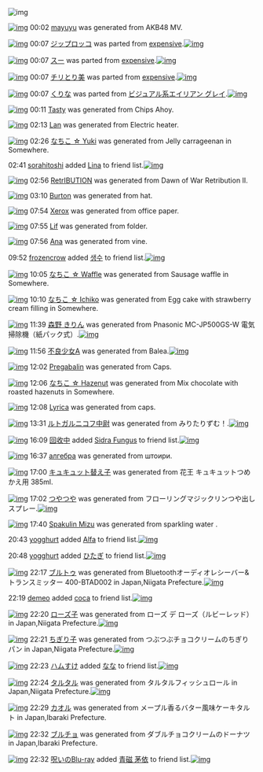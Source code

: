 ![img](http://gdrive-cdn.herokuapp.com/537b65a5bc09f0000721dda7/512px-barcode.png)

[![img](http://www.deviantsart.com/1dif51r.png)](http://www.barcodekanojo.com/kanojo/3192624/mayuyu) 00:02 [mayuyu](http://www.barcodekanojo.com/kanojo/3192624/mayuyu) was generated from AKB48 MV.

[![img](http://www.deviantsart.com/28p3t82.png)](http://www.barcodekanojo.com/kanojo/39170/%E3%82%B8%E3%83%83%E3%83%97%E3%83%AD%E3%83%83%E3%82%B3) 00:07 [ジップロッコ](http://www.barcodekanojo.com/kanojo/39170/%E3%82%B8%E3%83%83%E3%83%97%E3%83%AD%E3%83%83%E3%82%B3) was parted from [expensive](http://www.barcodekanojo.com/kanojo/39170/%E3%82%B8%E3%83%83%E3%83%97%E3%83%AD%E3%83%83%E3%82%B3).[![img](http://www.deviantsart.com/1s6rgc5.jpeg)](http://www.barcodekanojo.com/user/251588/expensive)

[![img](http://www.deviantsart.com/1gcopfh.png)](http://www.barcodekanojo.com/kanojo/346391/%E3%82%B9%E3%83%BC) 00:07 [スー](http://www.barcodekanojo.com/kanojo/346391/%E3%82%B9%E3%83%BC) was parted from [expensive](http://www.barcodekanojo.com/kanojo/346391/%E3%82%B9%E3%83%BC).[![img](http://www.deviantsart.com/1s6rgc5.jpeg)](http://www.barcodekanojo.com/user/251588/expensive)

[![img](http://www.deviantsart.com/1bpebb8.png)](http://www.barcodekanojo.com/kanojo/573653/%E3%83%81%E3%83%AA%E3%81%A8%E3%82%8A%E7%BE%8E) 00:07 [チリとり美](http://www.barcodekanojo.com/kanojo/573653/%E3%83%81%E3%83%AA%E3%81%A8%E3%82%8A%E7%BE%8E) was parted from [expensive](http://www.barcodekanojo.com/kanojo/573653/%E3%83%81%E3%83%AA%E3%81%A8%E3%82%8A%E7%BE%8E).[![img](http://www.deviantsart.com/1s6rgc5.jpeg)](http://www.barcodekanojo.com/user/251588/expensive)

[![img](http://www.deviantsart.com/2paevai.png)](http://www.barcodekanojo.com/kanojo/3191611/%E3%81%8F%E3%82%8A%E3%81%AA) 00:07 [くりな](http://www.barcodekanojo.com/kanojo/3191611/%E3%81%8F%E3%82%8A%E3%81%AA) was parted from [ビジュアル系エイリアン グレイ](http://www.barcodekanojo.com/kanojo/3191611/%E3%81%8F%E3%82%8A%E3%81%AA).[![img](http://www.deviantsart.com/kj51e0.jpeg)](http://www.barcodekanojo.com/user/441/%E3%83%93%E3%82%B8%E3%83%A5%E3%82%A2%E3%83%AB%E7%B3%BB%E3%82%A8%E3%82%A4%E3%83%AA%E3%82%A2%E3%83%B3%20%E3%82%B0%E3%83%AC%E3%82%A4)

[![img](http://www.deviantsart.com/2rveh4j.png)](http://www.barcodekanojo.com/kanojo/3192625/Tasty) 00:11 [Tasty](http://www.barcodekanojo.com/kanojo/3192625/Tasty) was generated from Chips Ahoy.

[![img](http://www.deviantsart.com/17m8vos.png)](http://www.barcodekanojo.com/kanojo/3192626/Lan) 02:13 [Lan](http://www.barcodekanojo.com/kanojo/3192626/Lan) was generated from Electric heater.

[![img](http://www.deviantsart.com/3qv6di9.png)](http://www.barcodekanojo.com/kanojo/3192627/%E3%81%AA%E3%81%A1%E3%81%93%20%E2%98%86%20Yuki) 02:26 [なちこ ☆ Yuki](http://www.barcodekanojo.com/kanojo/3192627/%E3%81%AA%E3%81%A1%E3%81%93%20%E2%98%86%20Yuki) was generated from Jelly carrageenan  in Somewhere.

02:41 [sorahitoshi](http://www.barcodekanojo.com/user/500119/sorahitoshi) added [Lina](http://www.barcodekanojo.com/kanojo/1201167/Lina) to friend list.[![img](http://www.deviantsart.com/1do2n0l.png)](http://www.barcodekanojo.com/kanojo/1201167/Lina)

[![img](http://www.deviantsart.com/2rgjorl.png)](http://www.barcodekanojo.com/kanojo/3192628/RetrIBUTION) 02:56 [RetrIBUTION](http://www.barcodekanojo.com/kanojo/3192628/RetrIBUTION) was generated from Dawn of War Retribution II.

[![img](http://www.deviantsart.com/1ae553q.png)](http://www.barcodekanojo.com/kanojo/3192629/Burton) 03:10 [Burton](http://www.barcodekanojo.com/kanojo/3192629/Burton) was generated from hat.

[![img](http://www.deviantsart.com/mtg6u3.png)](http://www.barcodekanojo.com/kanojo/3192630/Xerox) 07:54 [Xerox](http://www.barcodekanojo.com/kanojo/3192630/Xerox) was generated from office paper.

[![img](http://www.deviantsart.com/155aglh.png)](http://www.barcodekanojo.com/kanojo/3192631/Lif) 07:55 [Lif](http://www.barcodekanojo.com/kanojo/3192631/Lif) was generated from folder.

[![img](http://www.deviantsart.com/1tsvm8g.png)](http://www.barcodekanojo.com/kanojo/3192632/Ana) 07:56 [Ana](http://www.barcodekanojo.com/kanojo/3192632/Ana) was generated from vine.

09:52 [frozencrow](http://www.barcodekanojo.com/user/500142/frozencrow) added [생수](http://www.barcodekanojo.com/kanojo/486700/%EC%83%9D%EC%88%98) to friend list.[![img](http://www.deviantsart.com/2uhsp7j.png)](http://www.barcodekanojo.com/kanojo/486700/%EC%83%9D%EC%88%98)

[![img](http://www.deviantsart.com/pve0q.png)](http://www.barcodekanojo.com/kanojo/3192633/%E3%81%AA%E3%81%A1%E3%81%93%20%E2%98%86%20Waffle) 10:05 [なちこ ☆ Waffle](http://www.barcodekanojo.com/kanojo/3192633/%E3%81%AA%E3%81%A1%E3%81%93%20%E2%98%86%20Waffle) was generated from Sausage waffle in Somewhere.

[![img](http://www.deviantsart.com/3jnss8r.png)](http://www.barcodekanojo.com/kanojo/3192634/%E3%81%AA%E3%81%A1%E3%81%93%20%E2%98%86%20Ichiko) 10:10 [なちこ ☆ Ichiko](http://www.barcodekanojo.com/kanojo/3192634/%E3%81%AA%E3%81%A1%E3%81%93%20%E2%98%86%20Ichiko) was generated from Egg cake with strawberry cream filling in Somewhere.

[![img](http://www.deviantsart.com/25gjd33.png)](http://www.barcodekanojo.com/kanojo/3192635/%E6%A3%AE%E9%87%8E%20%E3%81%8D%E3%82%8A%E3%82%93) 11:39 [森野 きりん](http://www.barcodekanojo.com/kanojo/3192635/%E6%A3%AE%E9%87%8E%20%E3%81%8D%E3%82%8A%E3%82%93) was generated from Pnasonic MC-JP500GS-W 電気掃除機（紙パック式）.[![img](http://www.deviantsart.com/1gp5pt6.jpeg)](http://www.barcodekanojo.com/product_images/barcode/6018056/1423795141/50x50xPnasonic,P20MC-JP500GS-W,P20,PE9,P9B,PBB,PE6,PB0,P97,PE6,P8E,P83,PE9,P99,PA4,PE6,PA9,P9F,PEF,PBC,P88,PE7,PB4,P99,PE3,P83,P91,PE3,P83,P83,PE3,P82,PAF,PE5,PBC,P8F,PEF,PBC,P89.jpg,qw=88,ah=88.pagespeed.ic.sbbZdXBstx.jpg)

[![img](http://www.deviantsart.com/n3lk7v.png)](http://www.barcodekanojo.com/kanojo/3192636/%E4%B8%8D%E8%89%AF%E5%B0%91%E5%A5%B3A) 11:56 [不良少女A](http://www.barcodekanojo.com/kanojo/3192636/%E4%B8%8D%E8%89%AF%E5%B0%91%E5%A5%B3A) was generated from Balea.[![img](http://www.deviantsart.com/7am6h0.jpeg)](http://www.barcodekanojo.com/product_images/barcode/6018057/1423796121/50x50xBalea.jpg,qw=88,ah=88.pagespeed.ic.Jv5o9J-Rj6.jpg)

[![img](http://www.deviantsart.com/232bd6o.png)](http://www.barcodekanojo.com/kanojo/3192637/Pregabalin) 12:02 [Pregabalin](http://www.barcodekanojo.com/kanojo/3192637/Pregabalin) was generated from Caps.

[![img](http://www.deviantsart.com/3h2qc5r.png)](http://www.barcodekanojo.com/kanojo/3192638/%E3%81%AA%E3%81%A1%E3%81%93%20%E2%98%86%20Hazenut) 12:06 [なちこ ☆ Hazenut](http://www.barcodekanojo.com/kanojo/3192638/%E3%81%AA%E3%81%A1%E3%81%93%20%E2%98%86%20Hazenut) was generated from Mix chocolate with roasted hazenuts in Somewhere.

[![img](http://www.deviantsart.com/2omls2d.png)](http://www.barcodekanojo.com/kanojo/3192639/Lyrica) 12:08 [Lyrica](http://www.barcodekanojo.com/kanojo/3192639/Lyrica) was generated from caps.

[![img](http://www.deviantsart.com/1pcj1ma.png)](http://www.barcodekanojo.com/kanojo/3192640/%E3%83%AB%E3%83%88%E3%82%AC%E3%83%AB%E3%83%8B%E3%82%B3%E3%83%95%E4%B8%AD%E5%B0%89) 13:31 [ルトガルニコフ中尉](http://www.barcodekanojo.com/kanojo/3192640/%E3%83%AB%E3%83%88%E3%82%AC%E3%83%AB%E3%83%8B%E3%82%B3%E3%83%95%E4%B8%AD%E5%B0%89) was generated from みりたりずむ！.[![img](http://www.deviantsart.com/2qe3t66.jpeg)](http://www.barcodekanojo.com/product_images/barcode/6018061/1423801830/50x50x,PE3,P81,PBF,PE3,P82,P8A,PE3,P81,P9F,PE3,P82,P8A,PE3,P81,P9A,PE3,P82,P80,PEF,PBC,P81.jpg,qw=88,ah=88.pagespeed.ic.9bavbbyJbu.jpg)

[![img](http://www.deviantsart.com/198g94p.jpeg)](http://www.barcodekanojo.com/user/452921/%E5%9B%9E%E6%94%B6%E4%B8%AD) 16:09 [回收中](http://www.barcodekanojo.com/user/452921/%E5%9B%9E%E6%94%B6%E4%B8%AD) added [Sidra Fungus](http://www.barcodekanojo.com/kanojo/2248511/Sidra%20Fungus) to friend list.[![img](http://www.deviantsart.com/1s73ff8.png)](http://www.barcodekanojo.com/kanojo/2248511/Sidra%20Fungus)

[![img](http://www.deviantsart.com/a7gfib.png)](http://www.barcodekanojo.com/kanojo/3192641/%D0%B0%D0%BB%D0%B3%D0%B5%D0%B1%D1%80%D0%B0) 16:37 [алгебра](http://www.barcodekanojo.com/kanojo/3192641/%D0%B0%D0%BB%D0%B3%D0%B5%D0%B1%D1%80%D0%B0) was generated from штоири.

[![img](http://www.deviantsart.com/2dugl7h.png)](http://www.barcodekanojo.com/kanojo/3192642/%E3%82%AD%E3%83%A5%E3%82%AD%E3%83%A5%E3%83%83%E3%83%88%E6%9B%BF%E3%81%88%E5%AD%90) 17:00 [キュキュット替え子](http://www.barcodekanojo.com/kanojo/3192642/%E3%82%AD%E3%83%A5%E3%82%AD%E3%83%A5%E3%83%83%E3%83%88%E6%9B%BF%E3%81%88%E5%AD%90) was generated from 花王 キュキュットつめかえ用 385ml.

[![img](http://www.deviantsart.com/uoq6dq.png)](http://www.barcodekanojo.com/kanojo/3192643/%E3%81%A4%E3%82%84%E3%81%A4%E3%82%84) 17:02 [つやつや](http://www.barcodekanojo.com/kanojo/3192643/%E3%81%A4%E3%82%84%E3%81%A4%E3%82%84) was generated from フローリングマジックリンつや出しスプレー.[![img](http://www.deviantsart.com/316fg3r.jpeg)](http://www.barcodekanojo.com/product_images/barcode/2198498/1302369609/%E3%83%95%E3%83%AD%E3%83%BC%E3%83%AA%E3%83%B3%E3%82%B0%20%E3%83%9E%E3%82%B8%E3%83%83%E3%82%AF%E3%83%AA%E3%83%B3%20%E3%81%A4%E3%82%84%E5%87%BA%E3%81%97.jpg)

[![img](http://www.deviantsart.com/umhv8a.png)](http://www.barcodekanojo.com/kanojo/3192644/Spakulin%20Mizu) 17:40 [Spakulin Mizu](http://www.barcodekanojo.com/kanojo/3192644/Spakulin%20Mizu) was generated from sparkling water .

20:43 [yogghurt](http://www.barcodekanojo.com/user/488331/yogghurt) added [Alfa](http://www.barcodekanojo.com/kanojo/2396328/Alfa) to friend list.[![img](http://www.deviantsart.com/3tbs88d.png)](http://www.barcodekanojo.com/kanojo/2396328/Alfa)

20:48 [yogghurt](http://www.barcodekanojo.com/user/488331/yogghurt) added [ひたぎ](http://www.barcodekanojo.com/kanojo/862446/%E3%81%B2%E3%81%9F%E3%81%8E) to friend list.[![img](http://www.deviantsart.com/6n7hdi.png)](http://www.barcodekanojo.com/kanojo/862446/%E3%81%B2%E3%81%9F%E3%81%8E)

[![img](http://www.deviantsart.com/2kodr80.png)](http://www.barcodekanojo.com/kanojo/3192645/%E3%83%96%E3%83%AB%E3%83%88%E3%82%A5) 22:17 [ブルトゥ](http://www.barcodekanojo.com/kanojo/3192645/%E3%83%96%E3%83%AB%E3%83%88%E3%82%A5) was generated from Bluetoothオーディオレシーバー&amp;トランスミッター 400-BTAD002 in Japan,Niigata Prefecture.[![img](http://www.deviantsart.com/112o96k.jpeg)](http://www.barcodekanojo.com/product_images/barcode/6018069/1423833406/Bluetooth%E3%82%AA%E3%83%BC%E3%83%87%E3%82%A3%E3%82%AA%E3%83%AC%E3%82%B7%E3%83%BC%E3%83%90%E3%83%BC%26%E3%83%88%E3%83%A9%E3%83%B3%E3%82%B9%E3%83%9F%E3%83%83%E3%82%BF%E3%83%BC%20400-BTAD002.jpg)

22:19 [demeo](http://www.barcodekanojo.com/user/500151/demeo) added [coca](http://www.barcodekanojo.com/kanojo/2697767/coca) to friend list.[![img](http://www.deviantsart.com/3hufjl5.png)](http://www.barcodekanojo.com/kanojo/2697767/coca)

[![img](http://www.deviantsart.com/1sc778s.png)](http://www.barcodekanojo.com/kanojo/3192646/%E3%83%AD%E3%83%BC%E3%82%BA%E5%AD%90) 22:20 [ローズ子](http://www.barcodekanojo.com/kanojo/3192646/%E3%83%AD%E3%83%BC%E3%82%BA%E5%AD%90) was generated from ローズ デ ローズ（ルビーレッド） in Japan,Niigata Prefecture.[![img](http://www.deviantsart.com/2jqe9el.jpeg)](http://www.barcodekanojo.com/product_images/barcode/6018071/1423833562/%E3%83%AD%E3%83%BC%E3%82%BA%20%E3%83%87%20%E3%83%AD%E3%83%BC%E3%82%BA%EF%BC%88%E3%83%AB%E3%83%93%E3%83%BC%E3%83%AC%E3%83%83%E3%83%89%EF%BC%89.jpg)

[![img](http://www.deviantsart.com/n70j6e.png)](http://www.barcodekanojo.com/kanojo/3192647/%E3%81%A1%E3%81%8E%E3%82%8A%E5%AD%90) 22:21 [ちぎり子](http://www.barcodekanojo.com/kanojo/3192647/%E3%81%A1%E3%81%8E%E3%82%8A%E5%AD%90) was generated from つぶつぶチョコクリームのちぎりパン in Japan,Niigata Prefecture.[![img](http://www.deviantsart.com/2facda4.jpeg)](http://www.barcodekanojo.com/product_images/barcode/6018072/1423833664/50x50x,PE3,P81,PA4,PE3,P81,PB6,PE3,P81,PA4,PE3,P81,PB6,PE3,P83,P81,PE3,P83,PA7,PE3,P82,PB3,PE3,P82,PAF,PE3,P83,PAA,PE3,P83,PBC,PE3,P83,PA0,PE3,P81,PAE,PE3,P81,PA1,PE3,P81,P8E,PE3,P82,P8A,PE3,P83,P91,PE3,P83,PB3.jpg,qw=88,ah=88.pagespeed.ic.LOBOsU-FkY.jpg)

[![img](http://www.deviantsart.com/3ueb4vl.jpeg)](http://www.barcodekanojo.com/user/31615/%E3%83%8F%E3%83%A0%E3%81%99%E3%81%91) 22:23 [ハムすけ](http://www.barcodekanojo.com/user/31615/%E3%83%8F%E3%83%A0%E3%81%99%E3%81%91) added [なな](http://www.barcodekanojo.com/kanojo/3113733/%E3%81%AA%E3%81%AA) to friend list.[![img](http://www.deviantsart.com/9g35h0.png)](http://www.barcodekanojo.com/kanojo/3113733/%E3%81%AA%E3%81%AA)

[![img](http://www.deviantsart.com/19h33s3.png)](http://www.barcodekanojo.com/kanojo/3192648/%E3%82%BF%E3%83%AB%E3%82%BF%E3%83%AB) 22:24 [タルタル](http://www.barcodekanojo.com/kanojo/3192648/%E3%82%BF%E3%83%AB%E3%82%BF%E3%83%AB) was generated from タルタルフィッシュロール in Japan,Niigata Prefecture.[![img](http://www.deviantsart.com/ouggqp.jpeg)](http://www.barcodekanojo.com/product_images/barcode/6018074/1423833800/50x50x,PE3,P82,PBF,PE3,P83,PAB,PE3,P82,PBF,PE3,P83,PAB,PE3,P83,P95,PE3,P82,PA3,PE3,P83,P83,PE3,P82,PB7,PE3,P83,PA5,PE3,P83,PAD,PE3,P83,PBC,PE3,P83,PAB.jpg,qw=88,ah=88.pagespeed.ic.xbFXr5YHEn.jpg)

[![img](http://www.deviantsart.com/35pvpp1.png)](http://www.barcodekanojo.com/kanojo/3192649/%E3%82%AB%E3%82%AA%E3%83%AB) 22:29 [カオル](http://www.barcodekanojo.com/kanojo/3192649/%E3%82%AB%E3%82%AA%E3%83%AB) was generated from メープル香るバター風味ケーキタルト in Japan,Ibaraki Prefecture.

[![img](http://www.deviantsart.com/22ngc3o.png)](http://www.barcodekanojo.com/kanojo/3192650/%E3%83%96%E3%83%AB%E3%83%81%E3%83%A7) 22:32 [ブルチョ](http://www.barcodekanojo.com/kanojo/3192650/%E3%83%96%E3%83%AB%E3%83%81%E3%83%A7) was generated from ダブルチョコクリームのドーナツ in Japan,Ibaraki Prefecture.

[![img](http://www.deviantsart.com/p8avmd.jpeg)](http://www.barcodekanojo.com/user/243256/%E5%91%AA%E3%81%84%E3%81%AEBlu-ray) 22:32 [呪いのBlu-ray](http://www.barcodekanojo.com/user/243256/%E5%91%AA%E3%81%84%E3%81%AEBlu-ray) added [青磁 茅依](http://www.barcodekanojo.com/kanojo/2859274/%E9%9D%92%E7%A3%81%20%E8%8C%85%E4%BE%9D) to friend list.[![img](http://www.deviantsart.com/31l1654.png)](http://www.barcodekanojo.com/kanojo/2859274/%E9%9D%92%E7%A3%81%20%E8%8C%85%E4%BE%9D)

